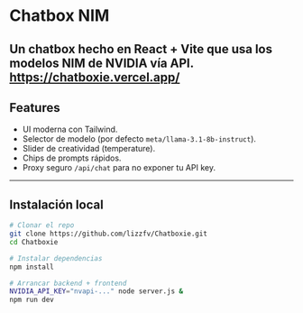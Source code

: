 # Chatbox NIM 

Un chatbox hecho en **React + Vite** que usa los modelos **NIM de NVIDIA** vía API.
https://chatboxie.vercel.app/
---

## Features
- UI moderna con Tailwind.
- Selector de modelo (por defecto `meta/llama-3.1-8b-instruct`).
- Slider de creatividad (temperature).
- Chips de prompts rápidos.
- Proxy seguro `/api/chat` para no exponer tu API key.

---

## Instalación local

```bash
# Clonar el repo
git clone https://github.com/lizzfv/Chatboxie.git
cd Chatboxie

# Instalar dependencias
npm install

# Arrancar backend + frontend
NVIDIA_API_KEY="nvapi-..." node server.js &
npm run dev
